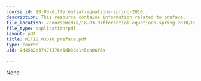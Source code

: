 ```yaml
---
course_id: 18-03-differential-equations-spring-2010
description: This resource contains information related to preface.
file_location: /coursemedia/18-03-differential-equations-spring-2010/8d85b2b3747f37645db36d145ca06f6a_MIT18_03S10_preface.pdf
file_type: application/pdf
layout: pdf
title: MIT18_03S10_preface.pdf
type: course
uid: 8d85b2b3747f37645db36d145ca06f6a

---
```

None